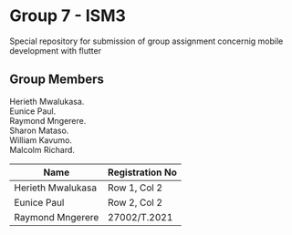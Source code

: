 # Group 7 - ISM3 
Special repository for submission of group assignment concernig mobile development with flutter

## Group Members
Herieth Mwalukasa.  
Eunice Paul.  
Raymond Mngerere.  
Sharon Mataso.  
William Kavumo.  
Malcolm Richard. 

| Name | Registration No |
| ---------|----------|
| Herieth Mwalukasa | Row 1, Col 2 |
| Eunice Paul | Row 2, Col 2 | 
| Raymond Mngerere | 27002/T.2021 |

